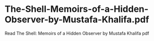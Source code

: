 # The-Shell-Memoirs-of-a-Hidden-Observer-by-Mustafa-Khalifa.pdf
Read The Shell: Memoirs of a Hidden Observer by Mustafa Khalifa pdf

